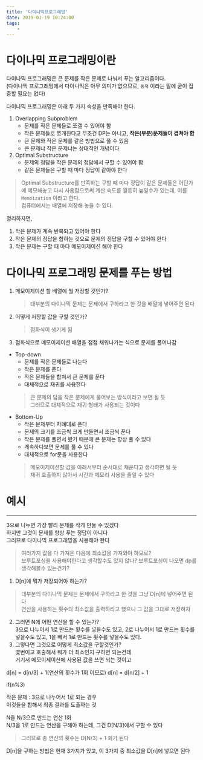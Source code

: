 ```yaml
---
title: '다이나믹프로그래밍'
date: 2019-01-19 10:24:00
tags:
    - 
---
```


# 다이나믹 프로그래밍이란  
다이나믹 프로그래밍은 큰 문제를 작은 문제로 나눠서 푸는 알고리즘이다.  
(다이나믹 프로그래밍에서 다이나믹은 아무 의미가 없으므로, `동적` 이라는 말에 굳이 집중할 필요는 없다)  

다이나믹 프로그래밍은 아래 두 가지 속성을 만족해야 한다.  
1. Overlapping Subproblem  
    - 문제를 작은 문제들로 쪼갤 수 있어야 함    
    - 작은 문제들로 쪼개진다고 무조건 DP는 아니고, **작은(부분)문제들이 겹쳐야 함**  
    - 큰 문제와 작은 문제를 같은 방법으로 풀 수 있음  
    - 큰 문제냐 작은 문제냐는 상대적인 개념이다  
2. Optimal Substructure  
    - 문제의 정답을 작은 문제의 정답에서 구할 수 있어야 함  
    - 같은 문제들은 구할 때 마다 정답이 같아야 한다  

> Optimal Substructure를 만족하는 구할 때 마다 정답이 같은 문제들은 어딘가에 메모해놓고 다시 사용함으로써 계산 속도를 월등히 높일수가 있는데, 이를 `Memoization` 이라고 한다.  
> 컴퓨터에서는 배열에 저장해 놓을 수 있다.  

정리하자면,  
1. 작은 문제가 계속 반복되고 있어야 한다  
2. 작은 문제의 정답을 합하는 것으로 문제의 정답을 구할 수 있어야 한다  
3. 작은 문제는 구할 때 마다 메모이제이션 해야 한다  

# 다이나믹 프로그래밍 문제를 푸는 방법  
1. 메모이제이션 할 배열에 뭘 저장할 것인가?  
    > 대부분의 다이나믹 문제는 문제에서 구하라고 한 것을 배얄에 넣어주면 된다  
2. 어떻게 저장할 값을 구할 것인가?  
    > 점화식이 생기게 됨  
3. 점화식으로 메모이제이션 배열을 점점 채워나가는 식으로 문제를 풀어나감  

- Top-down  
    - 문제를 작은 문제들로 나눈다  
    - 작은 문제를 푼다  
    - 작은 문제들을 합쳐서 큰 문제를 푼다  
    - 대체적으로 재귀를 사용한다  
    > 큰 문제의 답을 작은 문제에게 물어보는 방식이라고 보면 될 듯  
    > 그러므로 대체적으로 재귀 형태가 사용되는 것이다  
- Bottom-Up  
    - 작은 문제부터 차례대로 푼다  
    - 문제의 크기를 조금씩 크게 만들면서 조금씩 푼다  
    - 작은 문제를 풀면서 왔기 때문에 큰 문제는 항상 풀 수 있다  
    - 계속하다보면 문제를 풀 수 있다  
    - 대체적으로 for문을 사용한다  
    > 메모이제이션할 값을 아래서부터 순서대로 채운다고 생각하면 될 듯  
    재귀 호출하지 않아서 시간과 메모리 사용을 줄일 수 있다  
# 예시

--- 
3으로 나누면 가장 빨리 문제를 작게 만들 수 있겠다  
하지만 그것이 문제를 항상 푸는 정답이 아니다  
그러므로 다이나믹 프로그래밍을 사용해야 한다  
> 여러가지 값을 다 가져온 다음에 최소값을 가져와야 하므로?  
> 브루트포싱을 사용해야한다고 생각할수도 있지 않나?
> 브루트포싱이 나오면 dp를 생각해볼수 있는건가?

1. D[n]에 뭐가 저장되어야 하는가?  
> 대부분의 다이나믹 문제는 문제에서 구하라고 한 것을 그냥 D[n]에 넣어주면 된다  
> 연산을 사용하는 횟수의 최소값을 출력하라고 했으니 그 값을 그대로 저장하자  
2. 그러면 N에 어떤 연산을 할 수 있는가?  
3으로 나누어서 1로 만드는 횟수를 넣을수도 있고, 
2로 나누어서 1로 만드는 횟수를 넣을수도 있고,
1을 빼서 1로 만드는 횟수를 넣을수도 있다.  
3. 그렇다면 그것으로 어떻게 최소값을 구할것인가?  
몇번이고 호출해서 뭐가 더 최소인지 구하면 되는건데  
거기서 메모이제이션에 사용된 값을 쓰면 되는 것이고  

d[n] = d[n/3] + 1(연산의 횟수가 1회 이므로)
d[n] = d[n/2] + 1

if(n%3)

작은 문제 : 3으로 나누어서 1로 되는 경우  
이것들을 합해서 최종 결과를 도출하는 것 

N을 N/3으로 만드는 연산 1회  
N/3을 1로 만드는 연산을 구해야 하는데, 그건 D[N/3]에서 구할 수 있다  
> 그러므로 총 연산의 횟수는 D[N/3] + 1 회가 된다  

D[n]을 구하는 방법은 현재 3가지가 있고, 이 3가지 중 최소값을 D[n]에 넣으면 된다  

<!-- more -->